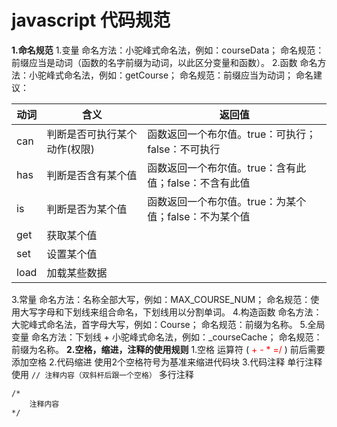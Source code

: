 # javascript 代码规范


**1.命名规范**
1.变量
命名方法：小驼峰式命名法，例如：courseData；
命名规范：前缀应当是动词（函数的名字前缀为动词，以此区分变量和函数）。
2.函数
命名方法：小驼峰式命名法，例如：getCourse；
命名规范：前缀应当为动词；
命名建议：

|动词     |含义     |返回值     |
| --- | --- | --- |
|can     |判断是否可执行某个动作(权限)     |函数返回一个布尔值。true：可执行；false：不可执行    |
|has     |判断是否含有某个值     |函数返回一个布尔值。true：含有此值；false：不含有此值     |
|is     |判断是否为某个值     |函数返回一个布尔值。true：为某个值；false：不为某个值        |
|get     |获取某个值     |     |
|set     |设置某个值     |     |
|load     |加载某些数据     |     |
3.常量
命名方法：名称全部大写，例如：MAX_COURSE_NUM；
命名规范：使用大写字母和下划线来组合命名，下划线用以分割单词。
4.构造函数
命名方法：大驼峰式命名法，首字母大写，例如：Course；
命名规范：前缀为名称。
5.全局变量
命名方法：下划线 + 小驼峰式命名法，例如：_courseCache；
命名规范：前缀为名称。
**2.空格，缩进，注释的使用规则**
1.空格
运算符 ( <span style="color: red"> + - * =/ </span>) 前后需要添加空格
2.代码缩进
使用2个空格符号为基准来缩进代码块
3.代码注释
单行注释使用 ```// 注释内容（双斜杆后跟一个空格）```
多行注释
```
/*
	注释内容
*/
```
